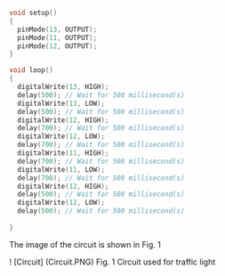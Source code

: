 
```.c
void setup()
{
  pinMode(13, OUTPUT);
  pinMode(11, OUTPUT);
  pinMode(12, OUTPUT);
}

void loop()
{
  digitalWrite(13, HIGH);
  delay(500); // Wait for 500 millisecond(s)
  digitalWrite(13, LOW);
  delay(500); // Wait for 500 millisecond(s)
  digitalWrite(12, HIGH);
  delay(700); // Wait for 500 millisecond(s)
  digitalWrite(12, LOW);
  delay(700); // Wait for 500 millisecond(s)
  digitalWrite(11, HIGH);
  delay(700); // Wait for 500 millisecond(s)
  digitalWrite(11, LOW);
  delay(700); // Wait for 500 millisecond(s)
  digitalWrite(12, HIGH);
  delay(500); // Wait for 500 millisecond(s)
  digitalWrite(12, LOW);
  delay(500); // Wait for 500 millisecond(s)
  
}

```

The image of the circuit is shown in Fig. 1

! [Circuit] (Circuit.PNG)
Fig. 1 Circuit used for traffic light
